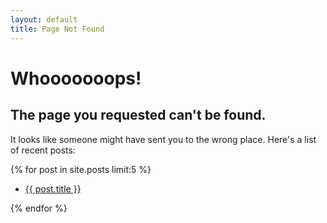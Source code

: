 ```yaml
---
layout: default
title: Page Not Found
---
```


# Whooooooops!

## The page you requested can't be found.

It looks like someone might have sent you to the wrong place. Here's a list of recent posts:

{% for post in site.posts limit:5 %}
<ul>
<li><a href="{{ post.url }}">{{ post.title }}</a></li>
</ul>
{% endfor %}
